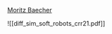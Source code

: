 [Moritz Baecher](https://scholar.google.com/citations?user=1qrOTzQAAAAJ&hl=en)

![[diff_sim_soft_robots_crr21.pdf]]